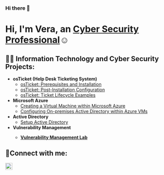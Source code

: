 ### Hi there 👋

<h1>Hi, I'm Vera, an <a href="https://www.linkedin.com/in/vera-lestina-b2a039236/">Cyber Security Professional</a>☺</h1>

<h2>👨‍💻 Information Technology and Cyber Security Projects:</h2>

- <b>osTicket (Help Desk Ticketing System)</b>
  - [osTicket: Prerequisites and Installation](https://github.com/veralestina/osticket-prereqs)
  - [osTicket: Post-Installation Configuration](https://github.com/veralestina/post-install-config)
  - [osTicket: Ticket Lifecycle Examples](https://github.com/veralestina/ticket-lifecycle)
- <b>Microsoft Azure</b>
  - [Creating a Virtual Machine within Microsoft Azure](https://github.com/veralestina/creating-vm)
  - [Configuring On-premises Active Directory within Azure VMs](https://github.com/veralestina/configure-ad)
- <b>Active Directory</b>
  - [Setup Active Directory](https://github.com/veralestina/Active-Directory)
- <b>Vulnerability Management<b/>
  - [Vulnerability Management Lab](https://github.com/veralestina/Vulnerability-Management-Lab)

<h2>🤳Connect with me:</h2>

[<img align="left" alt="Vera | LinkedIn" width="22px" src="https://cdn.jsdelivr.net/npm/simple-icons@v3/icons/linkedin.svg" />][linkedin]

[linkedin]: https://www.linkedin.com/in/vera-lestina-b2a039236/
 
